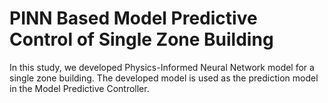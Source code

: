 # PINN Based Model Predictive Control of Single Zone Building
In this study, we developed Physics-Informed Neural Network model for a single zone building. The developed model is used as the prediction model in the Model Predictive Controller.



